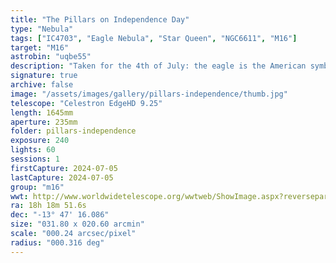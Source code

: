 ```yaml
---
title: "The Pillars on Independence Day"
type: "Nebula"
tags: ["IC4703", "Eagle Nebula", "Star Queen", "NGC6611", "M16"]
target: "M16"
astrobin: "uqbe55"
description: "Taken for the 4th of July: the eagle is the American symbol of strength, freedom, and national pride. So today, I present the Eagle Nebula, M16, a nebula discovered 31 years before the United States declared their independence. It is believed to be about 7,000 light years from earth. I specifically focused on grabbing as much detail on the large pillars in the middle, columns of gas and interstellar dust that wrap around newly forming stars that are hidden in the murk. These 'Pillars of Creation' were made famous by a Hubble Space Telescope photograph. "
signature: true
archive: false
image: "/assets/images/gallery/pillars-independence/thumb.jpg"
telescope: "Celestron EdgeHD 9.25"
length: 1645mm
aperture: 235mm
folder: pillars-independence
exposure: 240
lights: 60
sessions: 1
firstCapture: 2024-07-05
lastCapture: 2024-07-05
group: "m16"
wwt: http://www.worldwidetelescope.org/wwtweb/ShowImage.aspx?reverseparity=False&scale=0.237736&name=pillars-independence.jpg&imageurl=https://deepskyworkflows.com/assets/images/gallery/pillars-independence/pillars-independence.jpg&credits=Jeremy+Likness+at+DeepSkyWorkflows.com&creditsUrl=https://deepskyworkflows.com/about&ra=274.538584&dec=-13.915898&x=7246.0&y=2744.2&rotation=140.55&thumb=https://deepskyworkflows.com/assets/images/gallery/pillars-independence/thumb.jpg
ra: 18h 18m 51.6s
dec: "-13° 47' 16.086"
size: "031.80 x 020.60 arcmin"
scale: "000.24 arcsec/pixel"
radius: "000.316 deg"
---
```

